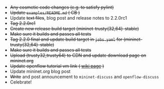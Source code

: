 * ~~Any cosmetic code changes (e.g. to satisfy pylint)~~
* ~~Update `examples/README.md` ( CB )~~
* Update ~~text files~~, blog post and release notes to 2.2.0rc1
* ~~Tag 2.2.0rc1~~
* ~~Create new release build target (mininet-trusty{32,64}-stable)~~
* ~~Make sure it builds and passes all tests~~
* ~~Tag 2.2.0 final and update build target in `jobs.yaml` for (mininet-trusty{32,64}-stable)~~
* ~~Make sure it builds and passes all tests~~
* ~~Upload (trusty32,trusty64) to CDN and update download page on mininet.org~~
* ~~Update openflow tutorial vm link ( [wiki page](https://github.com/mininet/openflow-tutorial/wiki/Installing-Required-Software) )~~
* Update mininet.org blog post
* ~~Write~~ and post announcement to `mininet-discuss` and `openflow-discuss`
* Celebrate!